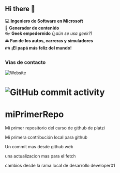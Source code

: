 ## Hi there 👋

:computer: **Ingeniero de Software en Microsoft**  
:pencil: **Generador de contenido**  
:eyeglasses: **Geek empedernido** *(¿aún se usa geek?)*  
:oncoming_automobile: **Fan de los autos, carreras y simuladores**  
:family: **¡El papá más feliz del mundo!**  

### Vías de contacto  

![Website](https://img.shields.io/website?url=https%3A%2F%2Fwww.linkedin.com%2Fin%2Fmbourrouett)
 

![GitHub commit activity](https://img.shields.io/github/commit-activity/m/Bourrouett/Bourrouett)
=======
# miPrimerRepo
Mi primer repositorio del curso de github de platzi

Mi primera contribución local para github

Un commit mas desde github web

una actualizacion mas para el fetch

cambios desde la rama local de desarrollo developer01
